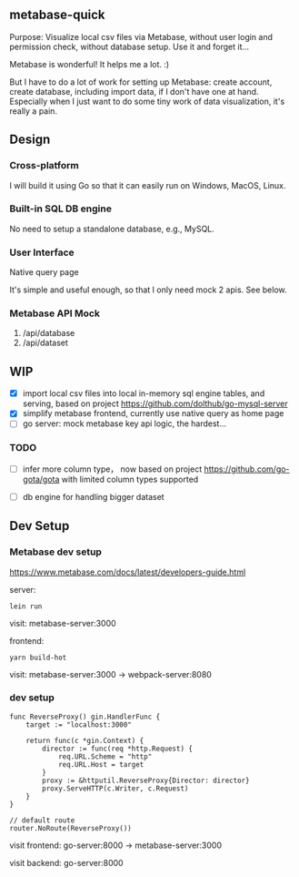 
## metabase-quick

Purpose: Visualize local csv files via Metabase, without user login and permission check, without database setup.
Use it and forget it...

Metabase is wonderful! It helps me a lot. :) 

But I have to do a lot of work for setting up Metabase: create account, create database, including import data, if I don't have one at hand. Especially when I just want to do some tiny work of data visualization, it's really a pain.

## Design

### Cross-platform

I will build it using Go so that it can easily run on Windows, MacOS, Linux.

### Built-in SQL DB engine

No need to setup a standalone database, e.g., MySQL.

### User Interface

Native query page

It's simple and useful enough, so that I only need mock 2 apis. See below.

### Metabase API Mock

1. /api/database
2. /api/dataset

## WIP

- [x] import local csv files into local in-memory sql engine tables, and serving, based on project https://github.com/dolthub/go-mysql-server
- [x] simplify metabase frontend, currently use native query as home page
- [ ] go server: mock metabase key api logic, the hardest... 

### TODO

- [ ] infer more column type， now based on project https://github.com/go-gota/gota with limited column types supported
- [ ] db engine for handling bigger dataset


## Dev Setup

### Metabase dev setup

https://www.metabase.com/docs/latest/developers-guide.html

server:

```
lein run
```

visit:
metabase-server:3000

frontend:

```
yarn build-hot
```

visit:
metabase-server:3000 -> webpack-server:8080

### dev setup

```
func ReverseProxy() gin.HandlerFunc {
	target := "localhost:3000"

	return func(c *gin.Context) {
		director := func(req *http.Request) {
			req.URL.Scheme = "http"
			req.URL.Host = target
		}
		proxy := &httputil.ReverseProxy{Director: director}
		proxy.ServeHTTP(c.Writer, c.Request)
	}
}

// default route
router.NoRoute(ReverseProxy())
```

visit frontend:
go-server:8000 -> metabase-server:3000 

visit backend:
go-server:8000

